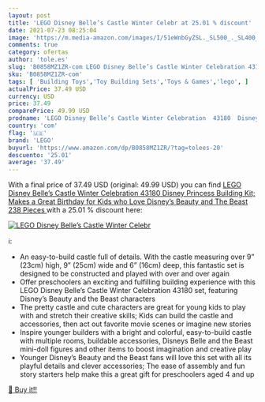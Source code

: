 ```yaml
---
layout: post
title: 'LEGO Disney Belle’s Castle Winter Celebr at 25.01 % discount'
date: 2021-07-23 08:25:04
image: 'https://m.media-amazon.com/images/I/51eWnbGyZSL._SL500_._SL400_.jpg'
comments: true
category: ofertas
author: 'tole.es'
slug: 'B0858MZ1ZR-com LEGO Disney Belle’s Castle Winter Celebration 43180...'
sku: 'B0858MZ1ZR-com'
tags: [ 'Building Toys','Toy Building Sets','Toys & Games','lego', ]
actualPrice: 37.49 USD
currency: USD
price: 37.49
comparePrice: 49.99 USD
prodname: 'LEGO Disney Belle’s Castle Winter Celebration  43180  Disney Princess Building Kit; Makes a Great Birthday for Kids who Love Disney’s Beauty and The Beast  238 Pieces '
country: 'com'
flag: '🇺🇸'
brand: 'LEGO'
buyurl: 'https://www.amazon.com/dp/B0858MZ1ZR/?tag=tolees-20'
descuento: '25.01'
average: '37.49'
---
```


With a final price of 37.49 USD (original: 49.99 USD) you can find [LEGO Disney Belle’s Castle Winter Celebration  43180  Disney Princess Building Kit; Makes a Great Birthday for Kids who Love Disney’s Beauty and The Beast  238 Pieces ](https://www.amazon.com/dp/B0858MZ1ZR/?tag=tolees-20) with a  25.01 % discount here:

[![LEGO Disney Belle’s Castle Winter Celebr](https://m.media-amazon.com/images/I/51eWnbGyZSL._SL500_._SL400_.jpg)](https://www.amazon.com/dp/B0858MZ1ZR/?tag=tolees-20)

ℹ️:

- An easy-to-build castle full of details. With the castle measuring over 9” (23cm) high, 9” (25cm) wide and 6” (16cm) deep, this fantastic set is designed to be constructed and played with over and over again
- Offer preschoolers an exciting and fulfilling building experience with this LEGO Disney Belle’s Castle Winter Celebration 43180 set, featuring Disney’s Beauty and the Beast characters
- The pretty castle and cute characters are great for young kids to play with and stretch their creative skills; Kids can build the castle and accessories, then act out favorite movie scenes or imagine new stories
- Inspire younger builders with a bright and colorful, easy-to-build castle with multiple rooms, buildable accessories, Disneys Belle and the Beast mini-doll figures and other items to boost imagination and creative play
- Younger Disney’s Beauty and the Beast fans will love this set with all its playful details and clever accessories; The ease of assembly and fun story starters help make this a great gift for preschoolers aged 4 and up

[🛒 Buy it!!](https://www.amazon.com/dp/B0858MZ1ZR/?tag=tolees-20)
